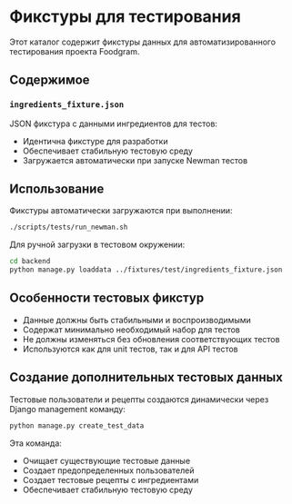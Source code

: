 # Фикстуры для тестирования

Этот каталог содержит фикстуры данных для автоматизированного тестирования проекта Foodgram.

## Содержимое

### `ingredients_fixture.json`
JSON фикстура с данными ингредиентов для тестов:
- Идентична фикстуре для разработки
- Обеспечивает стабильную тестовую среду
- Загружается автоматически при запуске Newman тестов

## Использование

Фикстуры автоматически загружаются при выполнении:
```bash
./scripts/tests/run_newman.sh
```

Для ручной загрузки в тестовом окружении:
```bash
cd backend
python manage.py loaddata ../fixtures/test/ingredients_fixture.json
```

## Особенности тестовых фикстур

- Данные должны быть стабильными и воспроизводимыми
- Содержат минимально необходимый набор для тестов
- Не должны изменяться без обновления соответствующих тестов
- Используются как для unit тестов, так и для API тестов

## Создание дополнительных тестовых данных

Тестовые пользователи и рецепты создаются динамически через Django management команду:
```bash
python manage.py create_test_data
```

Эта команда:
- Очищает существующие тестовые данные
- Создает предопределенных пользователей
- Создает тестовые рецепты с ингредиентами
- Обеспечивает стабильную тестовую среду
